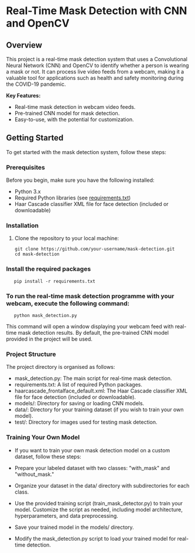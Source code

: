 
# Real-Time Mask Detection with CNN and OpenCV

## Overview

This project is a real-time mask detection system that uses a Convolutional Neural Network (CNN) and OpenCV to identify whether a person is wearing a mask or not. It can process live video feeds from a webcam, making it a valuable tool for applications such as health and safety monitoring during the COVID-19 pandemic.

**Key Features:**

- Real-time mask detection in webcam video feeds.
- Pre-trained CNN model for mask detection.
- Easy-to-use, with the potential for customization.

## Getting Started

To get started with the mask detection system, follow these steps:

### Prerequisites

Before you begin, make sure you have the following installed:

- Python 3.x
- Required Python libraries (see [requirements.txt](requirements.txt))
- Haar Cascade classifier XML file for face detection (included or downloadable)

### Installation

1. Clone the repository to your local machine:

   ```shell
   git clone https://github.com/your-username/mask-detection.git
   cd mask-detection

### Install the required packages
   ```shell
      pip install -r requirements.txt
   ```



### To run the real-time mask detection programme with your webcam, execute the following command:
   ```shell
      python mask_detection.py
   ```
This command will open a window displaying your webcam feed with real-time mask detection results. By default, the pre-trained CNN model provided in the project will be used.

### Project Structure
   The project directory is organised as follows:
   
   -   mask_detection.py: The main script for real-time mask detection.
   -   requirements.txt: A list of required Python packages.
   -   haarcascade_frontalface_default.xml: The Haar Cascade classifier XML file for face detection (included or downloadable).
   -   models/: Directory for saving or loading CNN models.
   -   data/: Directory for your training dataset (if you wish to train your own model).
   -   test/: Directory for images used for testing mask detection.

### Training Your Own Model
  - If you want to train your own mask detection model on a custom dataset, follow these steps:
   
  - Prepare your labeled dataset with two classes: "with_mask" and "without_mask."
   
  - Organize your dataset in the data/ directory with subdirectories for each class.
   
  - Use the provided training script (train_mask_detector.py) to train your model. Customize the script as needed, including model architecture, hyperparameters, and data preprocessing.
   
  - Save your trained model in the models/ directory.
   
  - Modify the mask_detection.py script to load your trained model for real-time detection.
   
   
      

